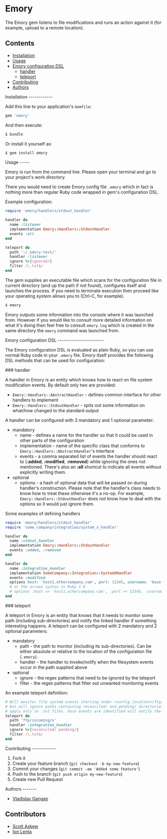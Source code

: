 Emory
=====

The Emory gem listens to file modifications and runs an action against it (for example, upload to a remote location).

Contents
--------

* [Installation](#installation)
* [Usage](#usage)
* [Emory configuration DSL](#emory-dsl)
  * [handler](#emory-dsl-handler)
  * [teleport](#emory-dsl-teleport)
* [Contributing](#contributing)
* [Authors](#authors)

<a name="installation" />
Installation
------------

Add this line to your application's `Gemfile`:

```ruby
gem 'emory'
```

And then execute:

```bash
$ bundle
```

Or install it yourself as:

```bash
$ gem install emory
```

<a name="usage" />
Usage
-----

Emory is run from the command line. Please open your terminal and go to your project's work directory.

There you would need to create Emory config file `.emory` which in fact is nothing more than regular
Ruby code wrapped in gem's configuration DSL.

Example configuration:

```ruby
require 'emory/handlers/stdout_handler'

handler do
  name :listener
  implementation Emory::Handlers::StdoutHandler
  events :all
end

teleport do
  path '~/_emory-test/'
  handler :listener
  ignore %r{ignored/}
  filter /\.txt$/
end
```

The gem supplies an executable file which scans for the configuration file in current directory
(and up the path if not found), configures itself and launches the process. If you need to terminate
execution then proceed like your operating system allows you to (Ctrl-C, for example).

```bash
$ emory
```

Emory outputs some information into the console where it was launched from. However if you would
like to consult more detailed information on what it's doing then feel free to consult `emory.log`
which is created in the same directory the `emory` command was launched from.

<a name="emory-dsl" />
Emory configuration DSL
-----------------------

The Emory configuration DSL is evaluated as plain Ruby, so you can use normal Ruby code in your
`.emory` file. Emory itself provides the following DSL methods that can be used for configuration:

<a name="emory-dsl-handler" />
### handler

A handler in Emory is an entity which knows how to react on file system modification events.
By default only two are provided:

- `Emory::Handlers::AbstractHandler` - defines common interface for other handlers to implement
- `Emory::Handlers::StdoutHandler` - spits out some information on what/how changed to the standard output

A handler can be configured with 3 mandatory and 1 optional parameter:

- mandatory
    - name - defines a name for the handler so that it could be used in other parts of the configuration
    - implementation - name of the specific class that conforms to `Emory::Handlers::AbstractHandler`'s interface
    - events - a comma separated list of events the handler should react to (**:added**,
    **:modified**, **:removed**) while ignoring the ones not mentioned. There's also an **:all**
    shortcut to indicate all events without explicitly writing them.
- optional
    - options - a hash of optional data that will be passed on during handler's construction. Please
    note that the handler's class needs to know how to treat these otherwise it's a no-op. For
    example, `Emory::Handlers::StdoutHandler` does not know how to deal with the options so it would
    just ignore them.

Some examples of defining handlers

```ruby
require 'emory/handlers/stdout_handler'
require 'some_company/integration/system_x_handler'

handler do
  name :stdout_handler
  implementation Emory::Handlers::StdoutHandler
  events :added, :removed
end

handler do
  name :integration_handler
  implementation SomeCompany::Integration::SystemXHandler
  events :modified
  options host: 'host1.othercompany.com', port: 12345, username: 'bozo', password: 'p@ssw0rd'
  # or the arrows syntax in Ruby 1.8
  # options :host => 'host1.othercompany.com', :port => 12345, :username => 'bozo', :password => 'p@ssw0rd'
end
```

<a name="emory-dsl-teleport" />
### teleport

A teleport in Emory is an entity that knows that it needs to monitor some path (including sub-directories)
and notify the linked handler if something interesting happens. A teleport can be configured with
2 mandatory and 2 optional parameters:

- mandatory
    - path - the path to monitor (including its sub-directories). Can be either absolute or relative
    to the location of the configuration file (`.emory`).
    - handler - the handler to invoke/notify when the filesystem events occur in the path supplied above
- optional
    - ignore - the regex patterns that need to be ignored by the teleport
    - filter - the regex patterns that filter out unwanted monitoring events

An example teleport definition:

```ruby
# Will monitor file system events starting under <config_location>/ftp/incoming/x/ directory,
# but will ignore paths containing reconciled/ and pending/ directories, and additionaly will
# apply only to .txt files. Once events are identified will notify the handler named :integration_handler.
teleport do
  path 'ftp/incoming/x'
  handler :integration_handler
  ignore %r{reconciled/ pending/}
  filter /\.txt$/
end
```

<a name="contributing" />
Contributing
------------

1. Fork it
2. Create your feature branch (`git checkout -b my-new-feature`)
3. Commit your changes (`git commit -am 'Added some feature'`)
4. Push to the branch (`git push origin my-new-feature`)
5. Create new Pull Request

<a name="authors" />
Authors
-------

* [Vladislav Gangan](https://github.com/vgangan)

Contributors
------------

* [Scott Askew](https://github.com/scottfromsf)
* [Ion Lenta](https://github.com/noi)
